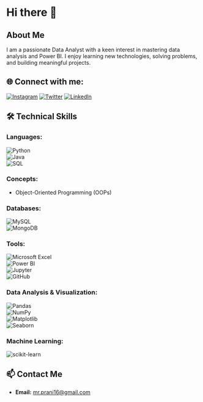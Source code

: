 # Hi there 👋

## About Me
I am a passionate Data Analyst with a keen interest in mastering data analysis and Power BI. I enjoy learning new technologies, solving problems, and building meaningful projects.

## 🌐 Connect with me:
[![Instagram](https://img.shields.io/badge/Instagram-E4405F?style=for-the-badge&logo=instagram&logoColor=white)](https://www.instagram.com/_pranii.0/)
[![Twitter](https://img.shields.io/badge/X-1DA1F2?style=for-the-badge&logo=twitter&logoColor=white)](https://x.com/_pranii)
[![LinkedIn](https://img.shields.io/badge/LinkedIn-0077B5?style=for-the-badge&logo=linkedin&logoColor=white)](https://www.linkedin.com/in/praniiyadav/)
## 🛠️ Technical Skills

### Languages:
![Python](https://img.shields.io/badge/Python-3670A0?style=for-the-badge&logo=python&logoColor=ffdd54)  
![Java](https://img.shields.io/badge/Java-ED8B00?style=for-the-badge&logo=java&logoColor=white)  
![SQL](https://img.shields.io/badge/SQL-00758F?style=for-the-badge&logo=postgresql&logoColor=white)  

### Concepts:
- Object-Oriented Programming (OOPs)

### Databases:
![MySQL](https://img.shields.io/badge/MySQL-00000F?style=for-the-badge&logo=mysql&logoColor=white)  
![MongoDB](https://img.shields.io/badge/MongoDB-4EA94B?style=for-the-badge&logo=mongodb&logoColor=white)  

### Tools:
![Microsoft Excel](https://img.shields.io/badge/Microsoft_Excel-217346?style=for-the-badge&logo=microsoft-excel&logoColor=white)  
![Power BI](https://img.shields.io/badge/Power_BI-F2C811?style=for-the-badge&logo=power-bi&logoColor=black)  
![Jupyter](https://img.shields.io/badge/Jupyter-F37626?style=for-the-badge&logo=jupyter&logoColor=white)  
![GitHub](https://img.shields.io/badge/GitHub-100000?style=for-the-badge&logo=github&logoColor=white)  

### Data Analysis & Visualization:
![Pandas](https://img.shields.io/badge/Pandas-150458?style=for-the-badge&logo=pandas&logoColor=white)  
![NumPy](https://img.shields.io/badge/Numpy-013243?style=for-the-badge&logo=numpy&logoColor=white)  
![Matplotlib](https://img.shields.io/badge/Matplotlib-000000?style=for-the-badge)  
![Seaborn](https://img.shields.io/badge/Seaborn-3776AB?style=for-the-badge&logo=seaborn&logoColor=white)  



### Machine Learning:
![scikit-learn](https://img.shields.io/badge/scikit--learn-F7931E?style=for-the-badge&logo=scikit-learn&logoColor=white)

## 📫 Contact Me
- **Email:** [mr.prani16@gmail.com](mailto:mr.prani16@gmail.com)
